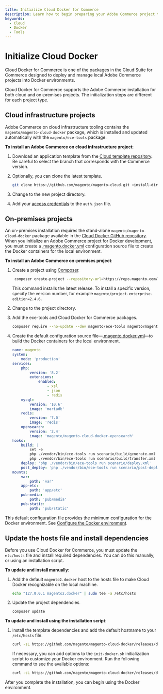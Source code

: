 ```yaml
---
title: Initialize Cloud Docker for Commerce
description: Learn how to begin preparing your Adobe Commerce project to use with the Cloud Docker for Commerce tool.
keywords:
  - Cloud
  - Docker
  - Tools
---
```


# Initialize Cloud Docker

Cloud Docker for Commerce is one of the packages in the Cloud Suite for Commerce designed to deploy and manage local Adobe Commerce projects into Docker environments.

<InlineAlert variant="success" slots="text"/>

Cloud Docker for Commerce supports the Adobe Commerce installation for both cloud and on-premises projects. The initialization steps are different for each project type.

## Cloud infrastructure projects

Adobe Commerce on cloud infrastructure tooling contains the `magento/magento-cloud-docker` package, which is installed and updated automatically with the `magento/ece-tools` package.

**To install an Adobe Commerce on cloud infrastructure project**:

1. Download an application template from the [Cloud template repository][cloud-repo]. Be careful to select the branch that corresponds with the Commerce version.

1. Optionally, you can clone the latest template.

   ```bash
   git clone https://github.com/magento/magento-cloud.git <install-directory-name>
   ```

1. Change to the new project directory.

1. Add your [access credentials][magento-creds] to the `auth.json` file.

## On-premises projects

An on-premises installation requires the stand-alone `magento/magento-cloud-docker` package available in the [Cloud Docker GitHub repository][docker-repo]. When you initialize an Adobe Commerce project for Docker development, you must create a [.magento.docker.yml](../configure/configuration-sources.md#unified-configuration) configuration source file to create the Docker containers for the local environment.

**To install an Adobe Commerce on-premises project**:

1. Create a project using [Composer](https://experienceleague.adobe.com/docs/commerce-operations/installation-guide/composer.html#prerequisites).

   ```bash
    composer create-project --repository-url=https://repo.magento.com/ magento/project-enterprise-edition <install-directory-name>
   ```

   This command installs the latest release. To install a specific version, specify the version number, for example `magento/project-enterprise-edition=2.4.6`.

1. Change to the project directory.

1. Add the ece-tools and Cloud Docker for Commerce packages.

   ```bash
   composer require --no-update --dev magento/ece-tools magento/magento-cloud-docker
   ```

1. Create the default configuration source file—[.magento.docker.yml](../configure/configuration-sources.md#unified-configuration)—to build the Docker containers for the local environment.

   ```yaml
   name: magento
   system:
       mode: 'production'
   services:
       php:
           version: '8.2'
           extensions:
               enabled:
                   - xsl
                   - json
                   - redis
       mysql:
           version: '10.6'
           image: 'mariadb'
       redis:
           version: '7.0'
           image: 'redis'
       opensearch:
           version: '2.4'
           image: 'magento/magento-cloud-docker-opensearch'
   hooks:
       build: |
           set -e
           php ./vendor/bin/ece-tools run scenario/build/generate.xml
           php ./vendor/bin/ece-tools run scenario/build/transfer.xml
       deploy: 'php ./vendor/bin/ece-tools run scenario/deploy.xml'
       post_deploy: 'php ./vendor/bin/ece-tools run scenario/post-deploy.xml'
   mounts:
       var:
           path: 'var'
       app-etc:
           path: 'app/etc'
       pub-media:
           path: 'pub/media'
       pub-static:
           path: 'pub/static'
   ```

<InlineAlert variant="info" slots="text"/>

This default configuration file provides the minimum configuration for the Docker environment. See [Configure the Docker environment](../configure/index.md).

## Update the hosts file and install dependencies

Before you use Cloud Docker for Commerce, you must update the `etc/hosts` file and install required dependencies. You can do this manually, or using an installation script.

**To update and install manually**:

1. Add the default `magento2.docker` host to the hosts file to make Cloud Docker recognizable on the local machine.

   ```bash
   echo "127.0.0.1 magento2.docker" | sudo tee -a /etc/hosts
   ```

1. Update the project dependencies.

   ```bash
   composer update
   ```

**To update and install using the installation script**:

1. Install the template dependencies and add the default hostname to your `/etc/hosts` file.

   ```bash
   curl -sL https://github.com/magento/magento-cloud-docker/releases/download/1.3.5/init-docker.sh | bash -s -- --php 8.2 --image 1.3.5
   ```

   If necessary, you can add options to the `init-docker.sh` initialization script to customize your Docker environment. Run the following command to see the available options:

   ```bash
   curl -sL https://github.com/magento/magento-cloud-docker/releases/download/1.3.5/init-docker.sh | bash -s -- --help
   ```

After you complete the installation, you can begin using the Docker environment.

<!--Link definitions-->

[cloud-repo]: https://github.com/magento/magento-cloud
[docker-repo]: https://github.com/magento/magento-cloud-docker
[magento-creds]: https://experienceleague.adobe.com/docs/commerce-operations/installation-guide/prerequisites/authentication-keys.html
